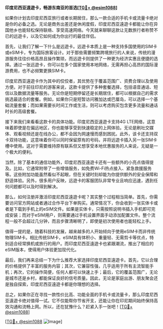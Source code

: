 **印度尼西亚遠遊卡，畅游东南亚的首选[[TG💪+ @esim1088](https://t.me/s/esim1088)]**

如果你计划去印度尼西亚旅行或者长期居住，那么一款合适的手机卡或流量卡绝对是你的必备之选。无论是商务出差还是休闲度假，印度尼西亚遠遊卡都能让你在异国他乡也能轻松保持联络、享受高速网络。今天就来聊聊这款让无数旅行者称赞不已的远遊卡，以及它如何成为你出行的最佳伴侣。

首先，让我们了解一下什么是远遊卡。远遊卡本质上是一种支持多国使用的SIM卡或eSIM卡，专为国际旅客设计。对于那些需要频繁跨境旅行的人来说，传统的漫游服务往往价格高昂且操作繁琐，而远遊卡则提供了一种更为经济实惠且便捷的选择。通过一张远遊卡，你可以在多个国家使用本地网络，无需再担心高昂的国际漫游费用，也不必频繁更换SIM卡。

印度尼西亚遠遊卡作为其中的佼佼者，其优势在于覆盖范围广、资费合理以及使用方便。对于前往印尼的游客来说，这款卡提供了多种套餐选择，包括语音通话、短信以及数据流量等服务。无论你是短期停留还是长期居住，都可以根据自己的需求挑选最适合的套餐。例如，如果你只是短暂访问雅加达或巴厘岛，可以选择一个基础流量套餐；而如果需要长时间工作或生活，则可以考虑购买包含更多流量和通话时长的高级套餐。

接下来我们来看看这款卡的具体功能。印度尼西亚遠遊卡支持4G LTE网络，这意味着即使是在偏远地区，你也能够享受到快速稳定的上网体验。无论是刷社交媒体、观看视频还是在线办公，都不会因为网速慢而感到困扰。此外，该卡还支持双卡双待功能，这意味着你可以同时保留原有的号码，并将远遊卡插入另一张SIM卡槽中使用。这对于需要维持原有联系但又想享受本地优惠服务的人来说，无疑是一个极大的便利。

当然，除了基本的通信功能外，印度尼西亚遠遊卡还有一些额外的小亮点值得提及。比如，它通常附带了一些增值服务，如免费Wi-Fi热点接入、紧急救援服务等。这些附加功能虽然看似不起眼，但在关键时刻却能为你提供额外的安全保障和舒适体验。另外，很多用户反映，远遊卡的客服团队非常专业且响应迅速，遇到任何问题都可以及时得到解决。

那么，如何注册并激活印度尼西亚遠遊卡呢？其实整个过程相当简单。首先，你需要访问官方网站或者通过合作平台下单购买。通常情况下，你会收到一张实体卡或者是下载到手机上的eSIM文件。如果是实体卡，只需按照说明书插入手机即可完成安装；而对于eSIM用户，则需要通过手机设置界面手动添加配置文件。整个流程一般不会超过几分钟，而且步骤清晰明了，即使是初次使用者也能轻松上手。

值得一提的是，随着科技的发展，越来越多的人开始倾向于使用eSIM卡而非传统物理SIM卡。相比传统SIM卡，eSIM具有体积小、重量轻、无需剪卡等优点，特别适合经常换机或旅行的用户。而印度尼西亚遠遊卡也紧跟潮流，推出了相应的eSIM版本，使得用户体验更加现代化。

最后，我们再来总结一下为什么推荐大家选择印度尼西亚遠遊卡。首先，它以合理的价格提供了丰富的服务内容；其次，它兼容性强，几乎适用于所有主流智能手机；再次，它的操作简便，任何人都可以快速上手；最后，它的覆盖范围广，无论是城市还是乡村，都能保证良好的信号质量。因此，无论是家庭出游、朋友聚会还是独自探索，印度尼西亚遠遊卡都是你理想的选择。

总之，如果你正在寻找一款性价比高、功能全面的手机卡或流量卡，那么印度尼西亚遠遊卡绝对值得一试。它不仅能帮你节省开支，还能让你在印尼期间始终保持高效沟通和流畅上网。所以，还在犹豫什么？赶紧入手一张吧！[[TG💪+ @esim1088](https://t.me/s/esim1088)]

[[TG💪+ @esim1088](https://t.me/s/esim1088) ![Image](https://i.postimg.cc/4NQfJmqS/Snipaste-2025-05-13-00-14-12.png)]